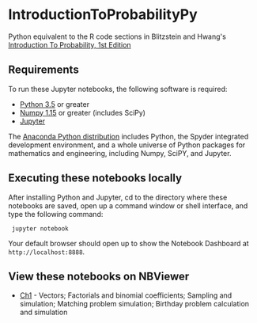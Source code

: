 # IntroductionToProbabilityPy

Python equivalent to the R code sections in Blitzstein and Hwang's [Introduction To Probability, 1st Edition](https://www.crcpress.com/Introduction-to-Probability/Blitzstein-Hwang/p/book/9781466575578)

## Requirements

To run these Jupyter notebooks, the following software is required:

* [Python 3.5](https://www.python.org/downloads/release/python-350/) or greater
* [Numpy 1.15](https://www.scipy.org/scipylib/download.html) or greater (includes SciPy)
* [Jupyter](https://jupyter-notebook.readthedocs.io/en/stable/) 

The [Anaconda Python distribution](https://www.anaconda.com/download/) includes Python, the Spyder integrated development environment, and a whole universe of Python packages for mathematics and engineering, including Numpy, SciPY, and Jupyter. 

## Executing these notebooks locally
After installing Python and Jupyter, cd to the directory where these notebooks are saved, open up a command window or shell interface, and type the following command:

     jupyter notebook


Your default browser should open up to show the Notebook Dashboard at `http://localhost:8888`.



## View these notebooks on NBViewer

* [Ch1](https://nbviewer.jupyter.org/github/buruzaemon/IntroductionToProbabilityPy/blob/master/Ch1.ipynb) - Vectors; Factorials and binomial coefficients; Sampling and simulation; Matching problem simulation; Birthday problem calculation and simulation


